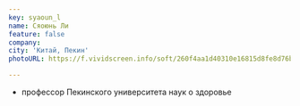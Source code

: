 ```yaml
---
key: syaoun_l
name: Сяоюнь Ли
feature: false
company: 
city: 'Китай, Пекин'
photoURL: https://f.vividscreen.info/soft/260f4aa1d40310e16815d8fe8d76ba35/China-Flag-320x240.jpg

---
```

- профессор Пекинского университета наук о здоровье